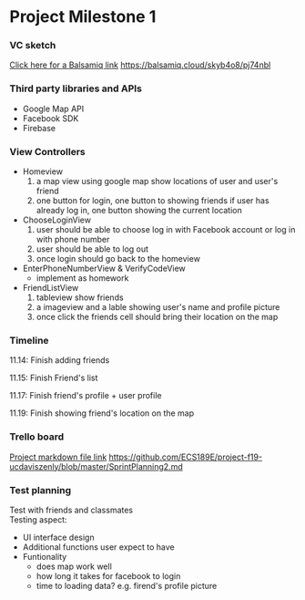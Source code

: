 # Project Milestone 1

### VC sketch
[Click here for a Balsamiq link](https://balsamiq.cloud/skyb4o8/pj74nbl)
https://balsamiq.cloud/skyb4o8/pj74nbl

### Third party libraries and APIs
* Google Map API
* Facebook SDK
* Firebase

### View Controllers
* Homeview
  1. a map view using google map show locations of user and user's friend
  2. one button for login, one button to showing friends if user has already log in, one button showing the current location
* ChooseLoginView
   1. user should be able to choose log in with Facebook account or log in with phone number
   2. user should be able to log out
   3. once login should go back to the homeview
* EnterPhoneNumberView & VerifyCodeView
   * implement as homework
* FriendListView
   1. tableview show friends
   2. a imageview and a lable showing user's name and profile picture
   3. once click the friends cell should bring their location on the map

### Timeline
11.14: Finish adding friends

11.15: Finish Friend's list

11.17: Finish friend's profile + user profile  

11.19: Finish showing friend's location on the map

### Trello board
[Project markdown file link](https://github.com/ECS189E/project-f19-ucdaviszenly/blob/master/SprintPlanning2.md)
https://github.com/ECS189E/project-f19-ucdaviszenly/blob/master/SprintPlanning2.md

### Test planning
Test with friends and classmates\
Testing aspect:
* UI interface design
* Additional functions user expect to have
* Funtionality
  * does map work well
  * how long it takes for facebook to login
  * time to loading data? e.g. firend's profile picture